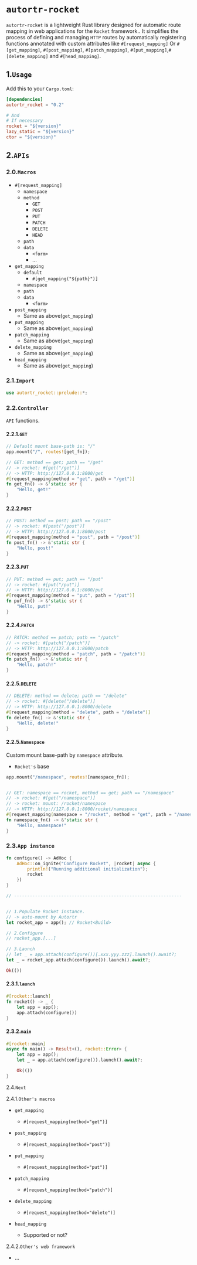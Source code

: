 # `autortr-rocket`

`autortr-rocket` is a lightweight Rust library designed for automatic route mapping in web applications
for the `Rocket` framework.. It simplifies the process of defining and managing `HTTP` routes by automatically
registering functions annotated with custom attributes like `#[request_mapping]`
Or `#[get_mapping]`, `#[post_mapping]`, `#[patch_mapping]`, `#[put_mapping]`,`#[delete_mapping]` and `#[head_mapping]`.

## 1.`Usage`

Add this to your `Cargo.toml`:

```toml
[dependencies]
autortr_rocket = "0.2"

# And
# If necessary
rocket = "${version}"
lazy_static = "${version}"
ctor = "${version}"
```

## 2.`APIs`

### 2.0.`Macros`

- `#[request_mapping]`
    - `namespace`
    - `method`
        - `GET`
        - `POST`
        - `PUT`
        - `PATCH`
        - `DELETE`
        - `HEAD`
    - `path`
    - `data`
        - `<form>`
        - …
- `get_mapping`
    - `default`
        - `#[get_mapping("${path}")]`
    - `namespace`
    - `path`
    - `data`
        - `<form>`
- `post_mapping`
    - Same as above(`get_mapping`)
- `put_mapping`
    - Same as above(`get_mapping`)
- `patch_mapping`
    - Same as above(`get_mapping`)
- `delete_mapping`
    - Same as above(`get_mapping`)
- `head_mapping`
    - Same as above(`get_mapping`)

### 2.1.`Import`

```rust
use autortr_rocket::prelude::*;
```

### 2.2.`Controller`

`API` functions.

#### 2.2.1.`GET`

```rust
// Default mount base-path is: "/"
app.mount("/", routes![get_fn]);
```

```rust
// GET: method == get; path == "/get"
// -> rocket: #[get("/get")]
// -> HTTP: http://127.0.0.1:8000/get
#[request_mapping(method = "get", path = "/get")]
fn get_fn() -> &'static str {
    "Hello, get!"
}
```

#### 2.2.2.`POST`

```rust
// POST: method == post; path == "/post"
// -> rocket: #[post("/post")]
// -> HTTP: http://127.0.0.1:8000/post
#[request_mapping(method = "post", path = "/post")]
fn post_fn() -> &'static str {
    "Hello, post!"
}
```

#### 2.2.3.`PUT`

```rust
// PUT: method == put; path == "/put"
// -> rocket: #[put("/put")]
// -> HTTP: http://127.0.0.1:8000/put
#[request_mapping(method = "put", path = "/put")]
fn puf_fn() -> &'static str {
    "Hello, put!"
}
```

#### 2.2.4.`PATCH`

```rust
// PATCH: method == patch; path == "/patch"
// -> rocket: #[patch("/patch")]
// -> HTTP: http://127.0.0.1:8000/patch
#[request_mapping(method = "patch", path = "/patch")]
fn patch_fn() -> &'static str {
    "Hello, patch!"
}
```

#### 2.2.5.`DELETE`

```rust
// DELETE: method == delete; path == "/delete"
// -> rocket: #[delete("/delete")]
// -> HTTP: http://127.0.0.1:8000/delete
#[request_mapping(method = "delete", path = "/delete")]
fn delete_fn() -> &'static str {
    "Hello, delete!"
}
```

#### 2.2.5.`Namespace`

Custom mount base-path by `namespace` attribute.

- `Rocket's` base

```rust
app.mount("/namespace", routes![namespace_fn]);
```

```rust

// GET: namespace == rocket, method == get; path == "/namespace"
// -> rocket: #[get("/namespace")]
// -> rocket: mount: /rocket/namespace
// -> HTTP: http://127.0.0.1:8000/rocket/namespace
#[request_mapping(namespace = "/rocket", method = "get", path = "/namespace")]
fn namespace_fn() -> &'static str {
    "Hello, namespace!"
}
```

### 2.3.`App instance`

```rust
fn configure() -> AdHoc {
    AdHoc::on_ignite("Configure Rocket", |rocket| async {
        println!("Running additional initialization");
        rocket
    })
}

// ----------------------------------------------------------------


// 1.Populate Rocket instance.
// -> auto-mount by Autortr
let rocket_app = app(); // Rocket<Build>

// 2.Configure
// rocket_app.[...]

// 3.Launch
// let _ = app.attach(configure())[.xxx.yyy.zzz].launch().await?;
let _ = rocket_app.attach(configure()).launch().await?;

Ok(())
```

#### 2.3.1.`launch`

```rust
#[rocket::launch]
fn rocket() -> _ {
    let app = app();
    app.attach(configure())
}
```

#### 2.3.2.`main`

```rust
#[rocket::main]
async fn main() -> Result<(), rocket::Error> {
    let app = app();
    let _ = app.attach(configure()).launch().await?;

    Ok(())
}

```

2.4.`Next`

2.4.1.`Other's macros`

- `get_mapping`

    - `#[request_mapping(method="get")]`

- `post_mapping`

    - `#[request_mapping(method="post")]`

- `put_mapping`

    - `#[request_mapping(method="put")]`

- `patch_mapping`

    - `#[request_mapping(method="patch")]`

- `delete_mapping`

    - `#[request_mapping(method="delete")]`

- `head_mapping`

    - Supported or not?

2.4.2.`Other's web framework`

- …

